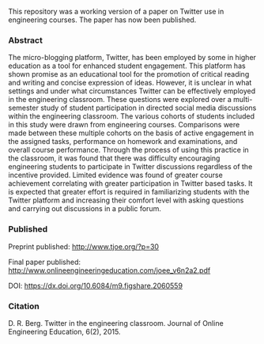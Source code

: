 This repository was a working version of a paper on Twitter use in engineering courses. The paper has now been published.

### Abstract
The micro-blogging platform, Twitter, has been employed by some in higher education as a tool for enhanced student engagement. This platform has shown promise as an educational tool for the promotion of critical reading and writing and concise expression of ideas. However, it is unclear in what settings and under what circumstances Twitter can be effectively employed in the engineering classroom. These questions were explored over a multi-semester study of student participation in directed social media discussions within the engineering classroom. The various cohorts of students included in this study were drawn from engineering courses. Comparisons were made between these multiple cohorts on the basis of active engagement in the assigned tasks, performance on homework and examinations, and overall course performance. Through the process of using this practice in the classroom, it was found that there was difficulty encouraging engineering students to participate in Twitter discussions regardless of the incentive provided. Limited evidence was found of greater course achievement correlating with greater participation in Twitter based tasks. It is expected that greater effort is required in familiarizing students with the Twitter platform and increasing their comfort level with asking questions and carrying out discussions in a public forum.

### Published
Preprint published: http://www.tjoe.org/?p=30 

Final paper published: http://www.onlineengineeringeducation.com/joee_v6n2a2.pdf

DOI: https://dx.doi.org/10.6084/m9.figshare.2060559

### Citation
D. R. Berg. Twitter in the engineering classroom. Journal of Online Engineering Education, 6(2), 2015.